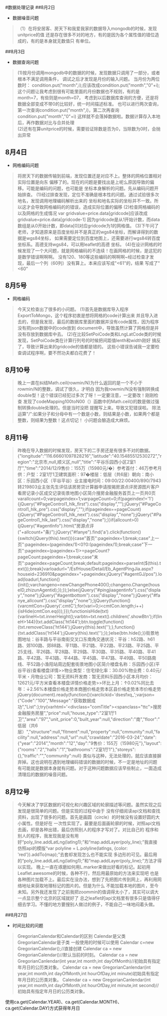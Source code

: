 #数据处理记录
##8月2日
+ 数据噪音问题
> （1）在将安居客、房天下和我爱我家的数据导入mongodb的时候，发现unitprice的值
   还是存在很多不对的地方，有的是因为各个属性值的错位造成的，有的是本身就无数值只
>  有单位。

##8月3日
+ 数据查询问题
> (1)按月份调用mongodb中的数据的时候，发现数据只调用了一部分，或者根本不满足调用条件，
  调试之后才发现是月份的输入问题。
  当月份为两位数时：
  condition.put("month",i);应该改成condition.put("month","0"+i); 
>  这个问题让我考虑到很有可能里面的月份数据也不规则，有的是month=7，有些则是month=07，
>  考虑到以后数据库查询的方便，还是将数据全部变成不带0的比较好，统一时间描述标准。 
>  也可以进行两次查询，第一次查询condition.put("month",i)，第二次再查询condition.put("month","0"+i)
>  这样就不会落掉数据啦。数据计算存入本地后，再作数据对比与合并处理  
> (2)还有在算unitprice的时候，需要验证除数是否为0，当除数为0时，会抛出异常

## 8月4日
+ 网格编码问题
> 将房天下的数据传输到前端，发现位置还是对应不上。整体的网格位置相对实际位置是向东
> 偏移了的。现在的问题是要找出是上呢么原因导致的偏移。可能是编码的问题，也可能是
> 坐标本身解析的问题。先从编码问题开始排查。
> (1)经过排查发现，定位不准确是根本性的问题。通过试验很多次地名，发现调用地理编码解析出来的
>  坐标和地名实际的坐标并不一致。所以这才会导致网格编码的的错误，造成实际位置的偏移
> (2)检查网格编码的以及网格的生成情况
> var gridvalue=price.data[gridcode]应该改成gridvalue=price.data[gridcode-1]
> 因为gridcode是从1开始计数，而data数组是从0开始计数，即data[0]对应gridcode为1的网格值。
> (3)下午问了老师，才知道原来是百度坐标并不是真正的wgs84坐标，而解译得到的数据是wgs84坐标，
> 如果需要定位到百度地图上，还需要进行wgs84转百度坐标系。高德支持wgs84，可以用leaflet的高德
> 坐标。
> (4)在设计网格的时候发现了一个大问题，就是网格编码的不连续！在画网格的时候，是这犯的是数学错误啊啊啊。
> 没有120、180等这些编码的啊啊啊~经过检查才发现，最后一个列（60列）没有算上。本来应该写成"<61"的，结果
> 写成了"<60"

## 8月5号
+ 网格编码
> 今天又检查出了很多的小问题。
> (1)首先是数据库导入程序ExportToMongo，这个程序初衷是想将网格的code计算出来
> 并且导入进去的，但是我发现，最后的数据库里面的数据并没有code属性，因为程序没有把json数据中的code放到
> document中，导致虽然计算了网格但是并没有存放到数据库中去。
>(2)在比较SetPoiCode类和LngLatCode类的时候发现，SetPoiCode类在计算行列号的时候把间距值lenth和width刚好
> 搞反了，导致计算出来的gridcode的值都是错的。
> 这些小错误告诫我一定要检查调试程序啊，要不然功夫都白花费了！

## 8月10号
>晚上一直在纠结Math.ceil(rowmin/N)为什么返回的是一个不小于rowmin/N的整数，调试了很久，才明白
>因为我rowmin/N没有强制转换成double型！这个错误已经犯过多次了呀！一定要注意，一定要改！刚刚检查
>发现了codeMapping100toN00（）函数中的Math.ceil()的数是做过强制转换double处理的。但是当时没把
>提醒写上来。导致又犯错误啦。
>除法运算"/":如果分子和分母中有一个数是小数，则结果是小数，如果两个都是整数，则结果为整数！这点切记！
>小问题会酿造成大麻烦。

## 8月11号
>昨晚在导入数据的时候发现，房天下的二手房还是有很多不对的数据。
> {"longitude":"116.66601097828216","latitude":"40.15485512530272","region":"北京市,null,顺义区,null","title":"平谷乐园西小区2室1厅","time":"2014/12/9售价：155万（15980元/�）参考首付：46万参考月供：户型：2室1厅1卫建筑面积：97�楼层：低层（共6层）朝向：南小区：乐园西小区（平谷平谷）业主接电时间：09:00/22:00400/890/7943转219803业主张先生评估该房房贷计算器申请按揭房源点评房源图片客户看房记录小区成交记录街景地图小区简介搜房金融服务首页上一页共0页varallcount=0;varpageindex=1;varpageCount=0;if(pageindex!='1'){jQuery(\"#PageControl1_hlk_first\").css(\"display\",\"\");jQuery(\"#PageControl1_hlk_pre\").css(\"display\",\"\");if(pageindex==pageCount){jQuery(\"#PageControl1_hlk_next\").css(\"display\",\"none\");jQuery(\"#PageControl1_hlk_last\").css(\"display\",\"none\");}}if(allcount>0){jQuery(\"#agentInfo\").html(\"房源点评(\"+allcount+\"条)\");jQuery(\"#fanye\").find('a').click(function(){switch(jQuery(this).text()){case\"首页\":pageindex=1;break;case\"上一页\":pageindex=(pageindex/1)<0?0:(pageindex/1);break;case\"下一页\":pageindex=(pageindex+1)>=pageCount?pageCount:pageindex+1;break;case\"末页\":pageindex=pageCount;break;default:pageindex=parseInt($(this).text());break}varloadurl=\"/EsfHouse/Detail/Eb_AgentPingJia.aspx?houseid=236910&pageindex=\"+pageindex;jQuery(\"#agentGJ/pos\").load(loadurl,function(){init();varchangeno=newChangePhone400();changeno.Change(houseID,zhizunAgentid);});});}else{jQuery(\"#pingjiaagentinfo\").css(\"display\",\"none\");jQuery(\"#agentbottom\").css(\"display\",\"none\");jQuery(\"#fanye_allcount\").css(\"display\",\"none\");}jQuery(function(){varcmtCon=jQuery('.cmtC');for(vari=0;i<cmtCon.length;i++){isHide(cmtCon.eq(i));}});functionisHide(txt){varlineH=txt.innerHeight();varbtn=txt.next().children('.showBtn');if(lineH>144){txt.addClass('ht144');btn.toggle(function(){txt.removeClass('ht144');jQuery(this).text('');},function(){txt.addClass('ht144');jQuery(this).text('');});}else{btn.hide();}}街景地图地址：谷丰路与平谷南街交叉口东南角交通状况：平谷：h52路、h61路、郊100路、郊88路、平11路、平21路、平22路、平23路、平25路、平25支线、平26路、平28路、平29路、平30路、平35路、平40路、平41路、平42路、平43路、平44路、平45路、平47路、平49路、平50路南线、平52路小渔阳站周边配套街景地图小区简介楼盘名称：乐园西小区(平谷平谷)查看楼盘详情&gt;&gt;物业类型：住宅绿化率：30.00%物业费：0.40元/平米・月物业公司：暂无资料开发商：暂无资料乐园西小区本月均价：12621元/平方米查看本楼盘详情价格走势&gt;&gt;环比上月：↑0.02%同比去年：↓2.56%本楼盘价格走势本商圈价格走势本区县价格走势本市价格走势jQuery(document).ready(function(){varclickid='dsesfxq_';varjson={\"Code\":\"100\",\"Message\":\"获取数据成功\",\"List\":};try{varhtml='<divclass=\"comTitle\"><spanclass=\"ttc\">搜房金融服务房屋","price":null,"house_type":"2室1厅1卫","area":"97","unit_price":0,"built_year":null,"direction":"南","floor":"低层（共6层）","structure":null,"fitment":null,"property":null,"cmmunity":null,"facility":null,"address":null,"url":null,"crawldate":"2016-03-24","date":{"year":"2014","month":"12","day":"9售价：155万（15980元"},"layout":{"rooms":"2","halls":"1","bathrooms":"2室1厅1"},"storeys":{},"traffic":"","community":null}
> 类似与这种，无法处理的，就应该直接摒弃掉。这也说明在遇到地理编码错误的数据的时候，不一定是地址的问题
> 有可能就是数据本身就有问题。对于这种问题数据应该早些制止，一面造成清理后的数据的噪音问题。

## 8月12号
>今天解决了学区数据的可视化和兴趣区域的轮廓描述等问题。虽然实现之后发现是很简单的问题。但是实现的过程中由于
>没有仔细阅读api文档和查找资料，出现了很多的问题。首先是画圆（circle）的时候没有设置好圆的大小属性。但是好在
>一次性实现了。最要是后面画轮廓的时候，对照api文档去画，却是各种出错，最后仿照别人的程序才写对了。对比自己的
>程序和别人的程序，我发现我是没有用好“poly_line.addLatLng(latlng1);”和“map.addLayer(poly_line);”我直接
>仿照api的模版“var polyline = L.polyline(latlngs, {color: 'red'}).addTo(map);”去套却发现怎么也不能实现
>多边形的可见。最后用的“poly_line.addLatLng(latlng1);”和“map.addLayer(poly_line);”方法才得以实现。
>晚上一直在琢磨如何用L.marker来做出好看的标记。起初用Leaflet.awesome的时候，各种不行，然后用最原始的方法来实现吧
>也是各种图片加载不上。最后实在没办法，想到了先把图片传到网上，再利用网络地址来获取地理标记的图片的。但是为什么
>不能加载本地的图片，至今未知。另外我还发现了之前我把zoommin的值调得太小了，其实可以调大一点显示整个北京的区域就好了
>总之leaflet的api文档里有很多只是值得仔细去学习。不懂的地方要搜别人做过的例子，不能自己一味地闷着头做。

##8月27日
+ 时间比较的问题
>GregorianCalendar和Calendar的区别
Calendar是父类
GregorianCalendar是子类
一般使用的时候可以使用
Calendar c=new GregorianCalendar();//直接创建
Calendar ca = new GregorianCalendar()//默认当前的时刻。
Calendar ca = new GregorianCanlendar(int year,int month,int dayOfMonth)//初始具有指定年月日的公历类对象。
Calendar ca = new GregorianCanlendar(int year,int month,int dayOfMonth,int hourOfDay,int minute)初始具有指定年月日的公历类对象。
Calendar ca = new GregorianCanlendar(int year,int month,int dayOfMonth,int hourOfDay,int minute,int second)//初始具有指定年月日的公历类对象。

使用ca.get(Calendar.YEAR)、ca.get(Calendar.MONTH)、ca.get(Calendar.DAY)方式获得年月日




  
  